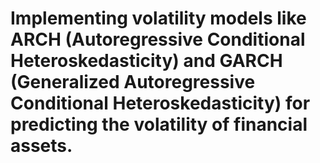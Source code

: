 # Implementing volatility models like ARCH (Autoregressive Conditional Heteroskedasticity) and GARCH (Generalized Autoregressive Conditional Heteroskedasticity) for predicting the volatility of financial assets.
